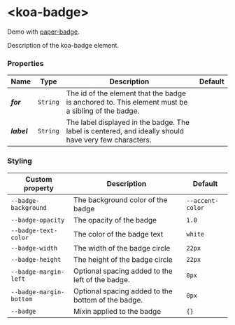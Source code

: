 # &lt;koa-badge&gt;

Demo with [paper-badge](https://elements.polymer-project.org/elements/paper-badge?view=demo).

Description of the koa-badge element.

### Properties

Name | Type | Description | Default
-----|------|-------------|--------
***for*** | `String` | The id of the element that the badge is anchored to. This element must be a sibling of the badge. |
***label*** | `String` | The label displayed in the badge. The label is centered, and ideally should have very few characters. |

### Styling

Custom property | Description | Default
----------------|-------------|--------
`--badge-background` | The background color of the badge | `--accent-color`
`--badge-opacity` | The opacity of the badge | `1.0`
`--badge-text-color` | The color of the badge text | `white`
`--badge-width` | The width of the badge circle | `22px`
`--badge-height` | The height of the badge circle | `22px`
`--badge-margin-left` | Optional spacing added to the left of the badge. | `0px`
`--badge-margin-bottom` | Optional spacing added to the bottom of the badge. | `0px`
`--badge` | Mixin applied to the badge | `{}`
